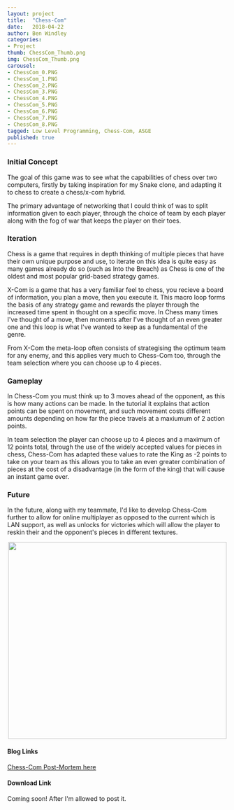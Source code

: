 ```yaml
---
layout: project
title:  "Chess-Com"
date:   2018-04-22
author: Ben Windley
categories:
- Project
thumb: ChessCom_Thumb.png
img: ChessCom_Thumb.png
carousel:
- ChessCom_0.PNG
- ChessCom_1.PNG
- ChessCom_2.PNG
- ChessCom_3.PNG
- ChessCom_4.PNG
- ChessCom_5.PNG
- ChessCom_6.PNG
- ChessCom_7.PNG
- ChessCom_8.PNG
tagged: Low Level Programming, Chess-Com, ASGE
published: true
---
```


### Initial Concept

The goal of this game was to see what the capabilities of chess over two computers, firstly by taking inspiration for my Snake clone, and adapting it to chess to create a chess/x-com hybrid. 

The primary advantage of networking that I could think of was to split information given to each player, through the choice of team by each player along with the fog of war that keeps the player on their toes.

### Iteration

Chess is a game that requires in depth thinking of multiple pieces that have their own unique purpose and use, to iterate on this idea is quite easy as many games already do so (such as Into the Breach) as Chess is one of the oldest and most popular grid-based strategy games. 

X-Com is a game that has a very familiar feel to chess, you recieve a board of information, you plan a move, then you execute it. This macro loop forms the basis of any strategy game and rewards the player through the increased time spent in thought on a specific move. In Chess many times I've thought of a move, then moments after I've thought of an even greater one and this loop is what I've wanted to keep as a fundamental of the genre. 

From X-Com the meta-loop often consists of strategising the optimum team for any enemy, and this applies very much to Chess-Com too, through the team selection where you can choose up to 4 pieces.

### Gameplay

In Chess-Com you must think up to 3 moves ahead of the opponent, as this is how many actions can be made. In the tutorial it explains that action points can be spent on movement, and such movement costs different amounts depending on how far the piece travels at a maxiumum of 2 action points. 

In team selection the player can choose up to 4 pieces and a maximum of 12 points total, through the use of the widely accepted values for pieces in chess, Chess-Com has adapted these values to rate the King as -2 points to take on your team as this allows you to take an even greater combination of pieces at the cost of a disadvantage (in the form of the king) that will cause an instant game over.

### Future

In the future, along with my teammate, I'd like to develop Chess-Com further to allow for online multiplayer as opposed to the current which is LAN support, as well as unlocks for victories which will allow the player to reskin their and the opponent's pieces in different textures. 

<p style="text-align: center">
<img src="https://i.gyazo.com/94aa6438e56639140b8ec46d7c65cd3b.gif" width="500" height="450" />
</p>

#### Blog Links
[Chess-Com Post-Mortem here](https://benwindley.github.io/blog/low-level%20programming/chess-com/ChessCom_PostMortem)

#### Download Link
Coming soon! After I'm allowed to post it.

